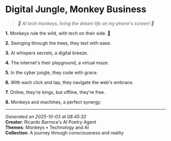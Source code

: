 # Digital Jungle, Monkey Business

> *🐒 AI tech monkeys, living the dream life on my phone's screen! 🍌*

**1.** Monkeys rule the wild, with tech on their side. 🤖


**2.** Swinging through the trees, they text with ease.


**3.** AI whispers secrets, a digital breeze.


**4.** The internet's their playground, a virtual maze.


**5.** In the cyber jungle, they code with grace.


**6.** With each click and tap, they navigate the web's embrace.


**7.** Online, they're kings, but offline, they're free.


**8.** Monkeys and machines, a perfect synergy.



---

*Generated on 2025-10-03 at 08:45:32*  
**Creator**: Ricardo Barroca's AI Poetry Agent  
**Themes**: Monkeys • Technology and AI  
**Collection**: A journey through consciousness and reality